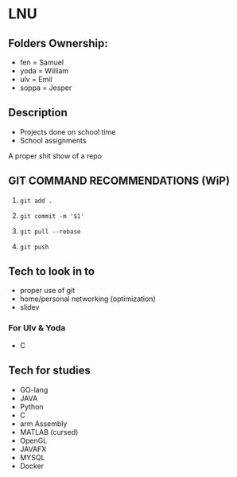 # LNU

## Folders Ownership:

- fen = Samuel
- yoda = William
- ulv = Emil
- soppa = Jesper

## Description

- Projects done on school time
- School assignments

A proper shit show of a repo

## GIT COMMAND RECOMMENDATIONS (WiP)

1. `git add .`

2. `git commit -m '$1'`

3. `git pull --rebase`

4. `git push`

## Tech to look in to

- proper use of git
- home/personal networking (optimization)
- slidev

### For Ulv & Yoda

- C

## Tech for studies

- GO-lang
- JAVA
- Python
- C
- arm Assembly
- MATLAB (cursed)
- OpenGL
- JAVAFX
- MYSQL
- Docker

